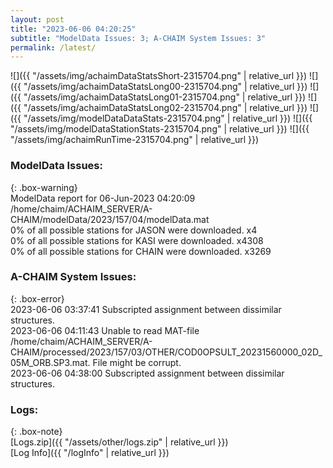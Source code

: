```yaml
---
layout: post
title: "2023-06-06 04:20:25"
subtitle: "ModelData Issues: 3; A-CHAIM System Issues: 3"
permalink: /latest/
---
```


![]({{ "/assets/img/achaimDataStatsShort-2315704.png" | relative_url }})
![]({{ "/assets/img/achaimDataStatsLong00-2315704.png" | relative_url }})
![]({{ "/assets/img/achaimDataStatsLong01-2315704.png" | relative_url }})
![]({{ "/assets/img/achaimDataStatsLong02-2315704.png" | relative_url }})
![]({{ "/assets/img/modelDataDataStats-2315704.png" | relative_url }})
![]({{ "/assets/img/modelDataStationStats-2315704.png" | relative_url }})
![]({{ "/assets/img/achaimRunTime-2315704.png" | relative_url }})


### ModelData Issues:  
  
{: .box-warning}  
 ModelData report for 06-Jun-2023 04:20:09   
 /home/chaim/ACHAIM_SERVER/A-CHAIM/modelData/2023/157/04/modelData.mat   
 0% of all possible stations for JASON were downloaded. x4   
 0% of all possible stations for KASI were downloaded. x4308   
 0% of all possible stations for CHAIN were downloaded. x3269   
  
### A-CHAIM System Issues:  
  
{: .box-error}  
2023-06-06 03:37:41 Subscripted assignment between dissimilar structures.  
2023-06-06 04:11:43 Unable to read MAT-file /home/chaim/ACHAIM_SERVER/A-CHAIM/processed/2023/157/03/OTHER/COD0OPSULT_20231560000_02D_05M_ORB.SP3.mat. File might be corrupt.  
2023-06-06 04:38:00 Subscripted assignment between dissimilar structures.  

### Logs:  
  
{: .box-note}  
[Logs.zip]({{ "/assets/other/logs.zip" | relative_url }})  
[Log Info]({{ "/logInfo" | relative_url }})  
